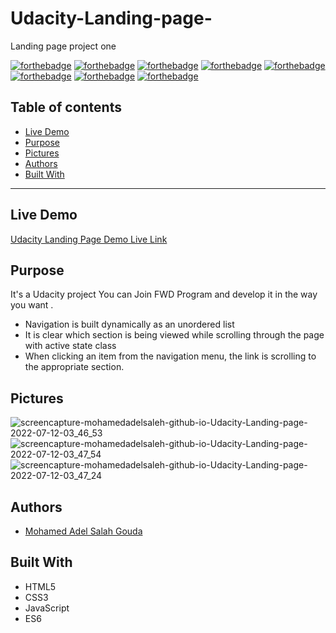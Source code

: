 # Udacity-Landing-page-
Landing page project one

[![forthebadge](https://forthebadge.com/images/badges/built-with-love.svg)](https://forthebadge.com)
[![forthebadge](https://forthebadge.com/images/badges/built-by-developers.svg)](https://forthebadge.com)
[![forthebadge](https://forthebadge.com/images/badges/uses-git.svg)](https://forthebadge.com)
[![forthebadge](https://forthebadge.com/images/badges/made-with-javascript.svg)](https://forthebadge.com)
[![forthebadge](https://forthebadge.com/images/badges/uses-html.svg)](https://forthebadge.com)
[![forthebadge](https://forthebadge.com/images/badges/uses-css.svg)](https://forthebadge.com)
[![forthebadge](https://forthebadge.com/images/badges/powered-by-coffee.svg)](https://forthebadge.com)
[![forthebadge](https://forthebadge.com/images/badges/uses-js.svg)](https://forthebadge.com)

## Table of contents
* [Live Demo](#live-demo)
* [Purpose](#purpose)
* [Pictures](#pictures)
* [Authors](#authors)
* [Built With](#built-with)
***

## Live Demo

[Udacity Landing Page Demo Live Link](https://mohamedadelsaleh.github.io/Udacity-Landing-page/)


## Purpose

  It's a Udacity project You can Join FWD Program and develop it in the way you want .
  - Navigation is built dynamically as an unordered list
  - It is clear which section is being viewed while scrolling through the page with active state class
  - When clicking an item from the navigation menu, the link is scrolling to the appropriate section.
  

## Pictures
![screencapture-mohamedadelsaleh-github-io-Udacity-Landing-page-2022-07-12-03_46_53](https://user-images.githubusercontent.com/26310663/178390891-9507784e-73e7-4922-8e4a-a9f10033d6db.png)
![screencapture-mohamedadelsaleh-github-io-Udacity-Landing-page-2022-07-12-03_47_54](https://user-images.githubusercontent.com/26310663/178390899-36dce7bd-cd3e-4354-bb13-dc17f9219aea.png)
![screencapture-mohamedadelsaleh-github-io-Udacity-Landing-page-2022-07-12-03_47_24](https://user-images.githubusercontent.com/26310663/178390901-2ad27b46-a961-40c0-92ca-9e980cc1f49a.png)


## Authors
* [Mohamed Adel Salah Gouda](https://github.com/Mohamedadelsaleh)

## Built With
* HTML5
* CSS3
* JavaScript
* ES6

